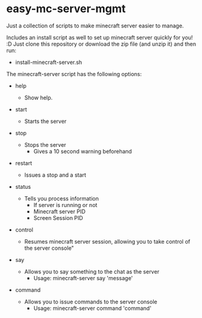 easy-mc-server-mgmt
===================

Just a collection of scripts to make minecraft server easier to manage.

Includes an install script as well to set up minecraft server quickly for you! :D
Just clone this repository or download the zip file (and unzip it) and then run:

* install-minecraft-server.sh

The minecraft-server script has the following options:

* help
    * Show help.

* start
	* Starts the server

* stop
    * Stops the server
        * Gives a 10 second warning beforehand

* restart
    * Issues a stop and a start

* status
    * Tells you process information
        * If server is running or not
        * Minecraft server PID
        * Screen Session PID

* control
    * Resumes minecraft server session, allowing you to take control of the server console"

* say
    * Allows you to say something to the chat as the server
        * Usage: minecraft-server say 'message'

* command
    * Allows you to issue commands to the server console
        * Usage: minecraft-server command 'command'
